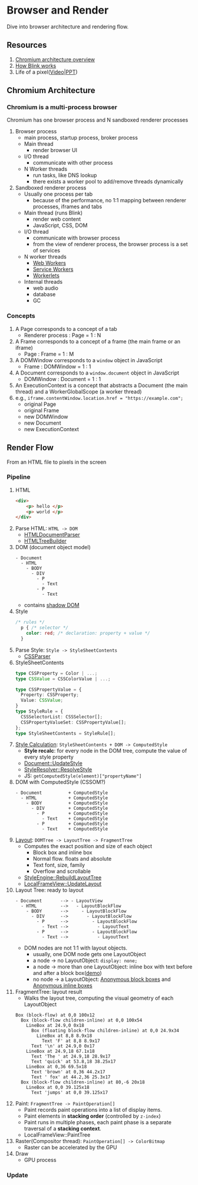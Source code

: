 # Browser and Render
Dive into browser architecture and rendering flow.

## Resources
1. [Chromium architecture overview](http://szeged.github.io/sprocket/architecture_overview.html)
1. [How Blink works](https://docs.google.com/document/d/1aitSOucL0VHZa9Z2vbRJSyAIsAz24kX8LFByQ5xQnUg/edit#heading=h.v5plba74lfde)
1. Life of a pixel([Video](https://www.youtube.com/watch?v=K2QHdgAKP-s)|[PPT]((https://docs.google.com/presentation/d/1boPxbgNrTU0ddsc144rcXayGA_WF53k96imRH8Mp34Y/edit#slide=id.p)))

## Chromium Architecture
### Chromium is a multi-process browser
Chromium has one browser process and N sandboxed renderer processes
1. Browser process
    * main process, startup process, broker process
    * Main thread
        * render browser UI
    * I/O thread
        * communicate with other process
    * N Worker threads
        * run tasks, like DNS lookup
        * there exists a worker pool to add/remove threads dynamically
1. Sandboxed renderer process
    * Usually one process per tab 
        * because of the performance, no 1:1 mapping between renderer processes, iframes and tabs
    * Main thread (runs Blink)
        * render web content
        * JavaScript, CSS, DOM
    * I/O thread
        * communicate with browser process
        * from the view of renderer process, the browser process is a set of services
    * N worker threads
        * [Web Workers](https://html.spec.whatwg.org/multipage/workers.html#workers)
        * [Service Workers](https://w3c.github.io/ServiceWorker/)
        * [Workerlets](https://www.w3.org/TR/worklets-1/)
    * Internal threads
        * web audio
        * database
        * GC
### Concepts
1. A Page corresponds to a concept of a tab
    * Renderer process : Page = 1 : N
1. A Frame corresponds to a concept of a frame (the main frame or an iframe)
    * Page : Frame = 1 : M
1. A DOMWindow corresponds to a `window` object in JavaScript
    * Frame : DOMWindow = 1 : 1
1. A Document corresponds to a `window.document` object in JavaScript
    * DOMWindow : Document = 1 : 1
1. An ExecutionContext is a concept that abstracts a Document (the main thread) and a WorkerGlobalScope (a worker thread)
1. e.g., `iframe.contentWindow.location.href = "https://example.com";`
    * original Page
    * original Frame
    * new DOMWindow
    * new Document
    * new ExecutionContext

## Render Flow
From an HTML file to pixels in the screen
### Pipeline
1. HTML
    ```html
    <div>
        <p> hello </p>
        <p> world </p>
    </div>
    ```
1. Parse HTML: `HTML -> DOM`
    * [HTMLDocumentParser](https://source.chromium.org/chromium/chromium/src/+/main:third_party/blink/renderer/core/html/parser/html_document_parser.h;l=83?q=HTMLDocumentParser&sq=&ss=chromium)
    * [HTMLTreeBuilder](https://source.chromium.org/chromium/chromium/src/+/main:third_party/blink/renderer/core/html/parser/html_tree_builder.h;l=49?q=HTMLTreeBuilder&ss=chromium)
1. DOM (document object model)
    ```
    - Document
      - HTML
        - BODY
          - DIV
            - P
              - Text
            - P
              - Text
    ```
    * contains [shadow DOM](https://developer.mozilla.org/en-US/docs/Web/Web_Components/Using_shadow_DOM)
1. Style
    ```css
    /* rules */
      p { /* selector */
        color: red; /* declaration: property + value */
      }
    ```
1. Parse Style: `Style -> StyleSheetContents`
    * [CSSParser](https://source.chromium.org/chromium/chromium/src/+/main:third_party/blink/renderer/core/css/parser/css_parser.h;l=32;drc=0b4c01de4879deb0e3b288e3732641d1d9e343c9;bpv=1;bpt=1?q=CSSParser&ss=chromium%2Fchromium%2Fsrc)
1. StyleSheetContents
    ```ts
    type CSSProperty = Color | ...;
    type CSSValue = CSSColorValue | ...;

    type CSSPropertyValue = {
      Property: CSSProperty;
      Value: CSSValue;
    }
    type StyleRule = {
      CSSSelectorList: CSSSelector[];
      CSSPropertyValueSet: CSSPropertyValue[];
    };
    type StyleSheetContents = StyleRule[];
    ```
1. [Style Calculation](https://chromium.googlesource.com/chromium/src/+/HEAD/third_party/blink/renderer/core/css/style-calculation.md): `StyleSheetContents + DOM -> ComputedStyle`
    * **Style recalc**: for every node in the DOM tree, compute the value of every style property
    * [Document::UpdateStyle](https://source.chromium.org/chromium/chromium/src/+/main:third_party/blink/renderer/core/dom/document.cc;l=2109;drc=0b4c01de4879deb0e3b288e3732641d1d9e343c9;bpv=1;bpt=1)
    * [StyleResolver::ResolveStyle](https://source.chromium.org/chromium/chromium/src/+/main:third_party/blink/renderer/core/css/resolver/style_resolver.cc;l=740?q=symbol:%5Eblink::StyleResolver::ResolveStyle$&sq=&ss=chromium)
    * JS: `getComputedStyle(element)["propertyName"]`
1. DOM with ComputedStyle (CSSOM?)
    ```
    - Document          + ComputedStyle
      - HTML            + ComputedStyle
        - BODY          + ComputedStyle
          - DIV         + ComputedStyle
            - P         + ComputedStyle
              - Text    + ComputedStyle
            - P         + ComputedStyle
              - Text    + ComputedStyle
    ```
1. [Layout](https://chromium.googlesource.com/chromium/src/+/refs/heads/main/third_party/blink/renderer/core/layout/README.md): `DOMTree -> LayoutTree -> FragmentTree`
    * Computes the exact position and size of each object
      * Block box and inline box
      * Normal flow. floats and absolute
      * Text font, size, family
      * Overflow and scrollable
    * [StyleEngine::RebuildLayoutTree](https://source.chromium.org/chromium/chromium/src/+/main:third_party/blink/renderer/core/css/style_engine.cc;l=2064;drc=0b4c01de4879deb0e3b288e3732641d1d9e343c9?q=StyleEngine::RebuildLayoutTree&sq=&ss=chromium%2Fchromium%2Fsrc)
    * [LocalFrameView::UpdateLayout](https://source.chromium.org/chromium/chromium/src/+/main:third_party/blink/renderer/core/frame/local_frame_view.cc;l=847;drc=0b4c01de4879deb0e3b288e3732641d1d9e343c9?q=LocalFrameView::UpdateLayout&ss=chromium%2Fchromium%2Fsrc)
1. Layout Tree: ready to layout
    ```
    - Document       --> - LayoutView      
      - HTML         -->   - LayoutBlockFlow        
        - BODY       -->     - LayoutBlockFlow      
          - DIV      -->       - LayoutBlockFlow     
            - P      -->         - LayoutBlockFlow     
              - Text -->           - LayoutText
            - P      -->         - LayoutBlockFlow     
              - Text -->           - LayoutText
    ```
    * DOM nodes are not 1:1 with layout objects.
        * usually, one DOM node gets one LayoutObject
        * a node -> no LayoutObject: `display: none;`
        * a node -> more than one LayoutObject: inline box with text before and after a block box([demo](https://jsbin.com/lidupogiyi/edit?html,output))
        * no node -> a LayoutObject: [Anonymous block boxes](https://www.w3.org/TR/CSS22/visuren.html#anonymous-block-level) and [Anonymous inline boxes](https://www.w3.org/TR/CSS22/visuren.html#anonymous)
1. FragmentTree: layout result
    * Walks the layout tree, computing the visual geometry of each LayoutObject
    ```
    Box (block-flow) at 0,0 100x12
      Box (block-flow children-inline) at 0,0 100x54
        LineBox at 24.9,0 0x18
          Box (floating block-flow children-inline) at 0,0 24.9x34
            LineBox at 8,8 8.9x18
              Text 'F' at 8,8 8.9x17
          Text '\n' at 24.9,0 0x17
        LineBox at 24.9,18 67.1x18
          Text 'The ' at 24.9,18 28.9x17
          Text 'quick' at 53.8,18 38.25x17
        LineBox at 0,36 69.5x18
          Text 'brown' at 0,36 44.2x17
          Text ' fox' at 44.2,36 25.3x17
      Box (block-flow children-inline) at 80,-6 20x18
        LineBox at 0,0 39.125x18
          Text 'jumps' at 0,0 39.125x17
    ```
1. Paint: `FragmentTree -> PaintOperation[]`
    * Paint records paint operations into a list of display items.
    * Paint elements in **stacking order** (controlled by `z-index`)
    * Paint runs in multiple phases, each paint phase is a separate traversal of a **stacking context**.
    * LocalFrameView::PaintTree
1. Raster(Compositor thread): `PaintOperation[] -> ColorBitmap`
    * Raster can be accelerated by the GPU
1. Draw
    * GPU process

### Update